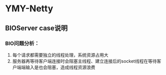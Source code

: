 # YMY-Netty

## BIOServer case说明
### BIO问题分析：
1. 每个请求都需要独立的线程处理，系统资源占用大
2. 服务器再等待客户端连接时会阻塞主线程、建立连接后的socket线程在等待客户端端输入是也会阻塞，造成线程资源浪费
